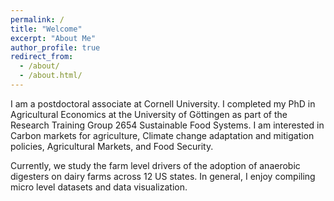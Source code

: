 ```yaml
---
permalink: /
title: "Welcome"
excerpt: "About Me"
author_profile: true
redirect_from:
  - /about/
  - /about.html/
---
```


I am a postdoctoral associate at Cornell University. I completed my PhD in Agricultural Economics at the University of Göttingen as part of the Research Training Group 2654 Sustainable Food Systems. I am interested in Carbon markets for agriculture, Climate change adaptation and mitigation policies, Agricultural Markets, and Food Security. 

Currently, we study the farm level drivers of the adoption of anaerobic digesters on dairy farms across 12 US states. In general, I enjoy compiling micro level datasets and data visualization. 

